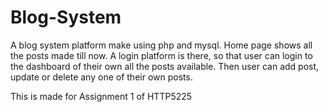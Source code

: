 # Blog-System
A blog system platform make using php and mysql. Home page shows all the posts made till now. A login platform is there, so that user can login to the dashboard of their own all the posts available. Then user can add post, update or delete any one of their own posts.

This is made for Assignment 1 of HTTP5225
